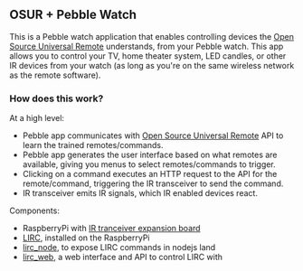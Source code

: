 ## OSUR + Pebble Watch

This is a Pebble watch application that enables controlling devices the 
[Open Source Universal Remote](http://opensourceuniversalremote.com) understands,
from your Pebble watch. This app allows you to control your TV, home theater system,
LED candles, or other IR devices from your watch (as long as you're on the same
wireless network as the remote software).

### How does this work?

At a high level:

* Pebble app communicates with [Open Source Universal Remote](http://opensourceuniversalremote.com) API to learn the trained remotes/commands.
* Pebble app generates the user interface based on what remotes are available, giving you menus to select remotes/commands to trigger.
* Clicking on a command executes an HTTP request to the API for the remote/command, triggering the IR transceiver to send the command.
* IR transceiver emits IR signals, which IR enabled devices react.

Components:

* RaspberryPi with [IR tranceiver expansion board](http://alexba.in/blog/2013/06/08/open-source-universal-remote-parts-and-pictures/)
* [LIRC](http://lirc.org), installed on the RaspberryPi
* [lirc_node](http://github.com/alexbain/lirc_node), to expose LIRC commands in nodejs land
* [lirc_web](https://github.com/alexbain/lirc_web), a web interface and API to control LIRC with
